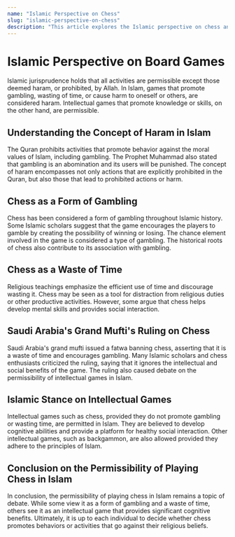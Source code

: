 ```yaml
---
name: "Islamic Perspective on Chess"
slug: "islamic-perspective-on-chess"
description: "This article explores the Islamic perspective on chess and its relation to gambling and time usage. It discusses the Quranic perspective on prohibited activities, the concept of haram in Islam, and the historical background of chess as a form of gambling. Additionally, it examines the arguments made for and against chess being a waste of time and Saudi Arabia's grand mufti's ruling on chess, which has sparked debate among Islamic scholars and chess enthusiasts alike. Finally, the article explores the Islamic stance on intellectual games and concludes with insights on the permissibility of playing chess in Islam."
---
```


# Islamic Perspective on Board Games

Islamic jurisprudence holds that all activities are permissible except those deemed haram, or prohibited, by Allah. In Islam, games that promote gambling, wasting of time, or cause harm to oneself or others, are considered haram. Intellectual games that promote knowledge or skills, on the other hand, are permissible.

## Understanding the Concept of Haram in Islam

The Quran prohibits activities that promote behavior against the moral values of Islam, including gambling. The Prophet Muhammad also stated that gambling is an abomination and its users will be punished. The concept of haram encompasses not only actions that are explicitly prohibited in the Quran, but also those that lead to prohibited actions or harm. 

## Chess as a Form of Gambling

Chess has been considered a form of gambling throughout Islamic history. Some Islamic scholars suggest that the game encourages the players to gamble by creating the possibility of winning or losing. The chance element involved in the game is considered a type of gambling. The historical roots of chess also contribute to its association with gambling.

## Chess as a Waste of Time

Religious teachings emphasize the efficient use of time and discourage wasting it. Chess may be seen as a tool for distraction from religious duties or other productive activities. However, some argue that chess helps develop mental skills and provides social interaction.

## Saudi Arabia's Grand Mufti's Ruling on Chess

Saudi Arabia's grand mufti issued a fatwa banning chess, asserting that it is a waste of time and encourages gambling. Many Islamic scholars and chess enthusiasts criticized the ruling, saying that it ignores the intellectual and social benefits of the game. The ruling also caused debate on the permissibility of intellectual games in Islam.

## Islamic Stance on Intellectual Games

Intellectual games such as chess, provided they do not promote gambling or wasting time, are permitted in Islam. They are believed to develop cognitive abilities and provide a platform for healthy social interaction. Other intellectual games, such as backgammon, are also allowed provided they adhere to the principles of Islam.

## Conclusion on the Permissibility of Playing Chess in Islam

In conclusion, the permissibility of playing chess in Islam remains a topic of debate. While some view it as a form of gambling and a waste of time, others see it as an intellectual game that provides significant cognitive benefits. Ultimately, it is up to each individual to decide whether chess promotes behaviors or activities that go against their religious beliefs.

